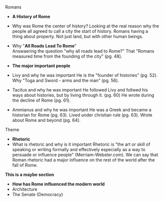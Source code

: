 Romans

- **A History of Rome**
 - Why was Rome the center of history? 
    Looking at the real reason why the people all agreed to call a city the start of history.
    Romans having a thing about property. Not just land, but with other human beings. 
 - Why "**All Roads Lead To Rome**"  
    Answaering the question "why all roads lead to Rome?" That "Romans measured time from the founding of the city" (pg. 48).
 
- **The major important people**
 - Livy and why he was important
    He is the "founder of histories" (pg. 52). 
    Why "Toga and Sword - arms and the man" (pg. 56).
 - Tacitus and why he was important
    He followed Livy and follwed his ways about histories, but by living through it. (pg. 60)
    He wrote during the decline of Rome (pg. 61).
 - Ammianus and why he was important
    He was a Greek and became a historian for Rome (pg. 63). 
    Lived under christian rule (pg. 63).
    Wrote about Rome and beyond (pg. 64).

Theme
- **Rhetoric** 
 - What is rhetoric and why is it important
    Rhetoric is "the art or skill of speaking or writing formally and effectively especially as a way to persuade or influence people"
    (Merriam-Webster.com). We can say that Roman rhetoric had a major influence on the rest of the world after the fall of Rome.


**This is a maybe section**
- **How has Rome influenced the modern world**
 - Architecture
 - The Senate (Democracy)
